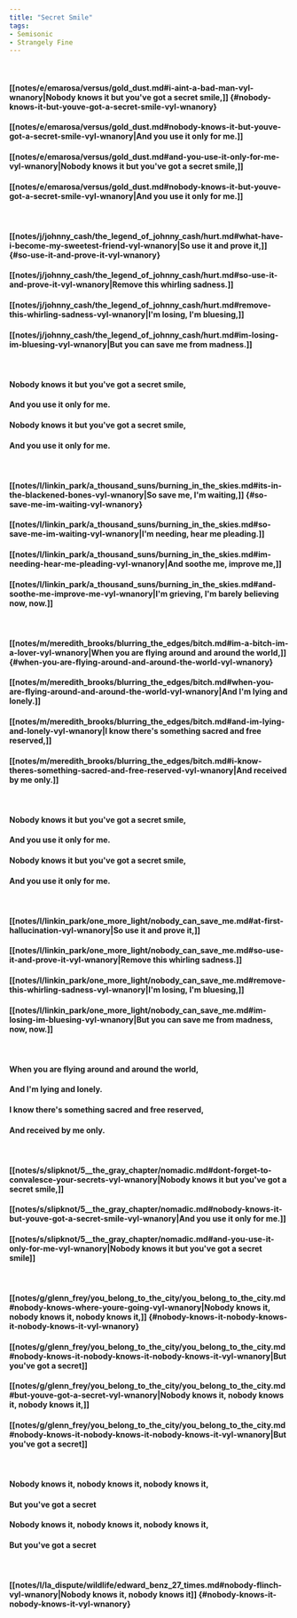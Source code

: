 ```yaml
---
title: "Secret Smile"
tags:
- Semisonic
- Strangely Fine
---
```

&nbsp;
#### [[notes/e/emarosa/versus/gold_dust.md#i-aint-a-bad-man-vyl-wnanory|Nobody knows it but you've got a secret smile,]] {#nobody-knows-it-but-youve-got-a-secret-smile-vyl-wnanory}
#### [[notes/e/emarosa/versus/gold_dust.md#nobody-knows-it-but-youve-got-a-secret-smile-vyl-wnanory|And you use it only for me.]]
#### [[notes/e/emarosa/versus/gold_dust.md#and-you-use-it-only-for-me-vyl-wnanory|Nobody knows it but you've got a secret smile,]]
#### [[notes/e/emarosa/versus/gold_dust.md#nobody-knows-it-but-youve-got-a-secret-smile-vyl-wnanory|And you use it only for me.]]
&nbsp;
#### [[notes/j/johnny_cash/the_legend_of_johnny_cash/hurt.md#what-have-i-become-my-sweetest-friend-vyl-wnanory|So use it and prove it,]] {#so-use-it-and-prove-it-vyl-wnanory}
#### [[notes/j/johnny_cash/the_legend_of_johnny_cash/hurt.md#so-use-it-and-prove-it-vyl-wnanory|Remove this whirling sadness.]]
#### [[notes/j/johnny_cash/the_legend_of_johnny_cash/hurt.md#remove-this-whirling-sadness-vyl-wnanory|I'm losing, I'm bluesing,]]
#### [[notes/j/johnny_cash/the_legend_of_johnny_cash/hurt.md#im-losing-im-bluesing-vyl-wnanory|But you can save me from madness.]]
&nbsp;
#### Nobody knows it but you've got a secret smile,
#### And you use it only for me.
#### Nobody knows it but you've got a secret smile,
#### And you use it only for me.
&nbsp;
#### [[notes/l/linkin_park/a_thousand_suns/burning_in_the_skies.md#its-in-the-blackened-bones-vyl-wnanory|So save me, I'm waiting,]] {#so-save-me-im-waiting-vyl-wnanory}
#### [[notes/l/linkin_park/a_thousand_suns/burning_in_the_skies.md#so-save-me-im-waiting-vyl-wnanory|I'm needing, hear me pleading.]]
#### [[notes/l/linkin_park/a_thousand_suns/burning_in_the_skies.md#im-needing-hear-me-pleading-vyl-wnanory|And soothe me, improve me,]]
#### [[notes/l/linkin_park/a_thousand_suns/burning_in_the_skies.md#and-soothe-me-improve-me-vyl-wnanory|I'm grieving, I'm barely believing now, now.]]
&nbsp;
#### [[notes/m/meredith_brooks/blurring_the_edges/bitch.md#im-a-bitch-im-a-lover-vyl-wnanory|When you are flying around and around the world,]] {#when-you-are-flying-around-and-around-the-world-vyl-wnanory}
#### [[notes/m/meredith_brooks/blurring_the_edges/bitch.md#when-you-are-flying-around-and-around-the-world-vyl-wnanory|And I'm lying and lonely.]]
#### [[notes/m/meredith_brooks/blurring_the_edges/bitch.md#and-im-lying-and-lonely-vyl-wnanory|I know there's something sacred and free reserved,]]
#### [[notes/m/meredith_brooks/blurring_the_edges/bitch.md#i-know-theres-something-sacred-and-free-reserved-vyl-wnanory|And received by me only.]]
&nbsp;
#### Nobody knows it but you've got a secret smile,
#### And you use it only for me.
#### Nobody knows it but you've got a secret smile,
#### And you use it only for me.
&nbsp;
#### [[notes/l/linkin_park/one_more_light/nobody_can_save_me.md#at-first-hallucination-vyl-wnanory|So use it and prove it,]]
#### [[notes/l/linkin_park/one_more_light/nobody_can_save_me.md#so-use-it-and-prove-it-vyl-wnanory|Remove this whirling sadness.]]
#### [[notes/l/linkin_park/one_more_light/nobody_can_save_me.md#remove-this-whirling-sadness-vyl-wnanory|I'm losing, I'm bluesing,]]
#### [[notes/l/linkin_park/one_more_light/nobody_can_save_me.md#im-losing-im-bluesing-vyl-wnanory|But you can save me from madness, now, now.]]
&nbsp;
#### When you are flying around and around the world,
#### And I'm lying and lonely.
#### I know there's something sacred and free reserved,
#### And received by me only.
&nbsp;
#### [[notes/s/slipknot/5__the_gray_chapter/nomadic.md#dont-forget-to-convalesce-your-secrets-vyl-wnanory|Nobody knows it but you've got a secret smile,]]
#### [[notes/s/slipknot/5__the_gray_chapter/nomadic.md#nobody-knows-it-but-youve-got-a-secret-smile-vyl-wnanory|And you use it only for me.]]
#### [[notes/s/slipknot/5__the_gray_chapter/nomadic.md#and-you-use-it-only-for-me-vyl-wnanory|Nobody knows it but you've got a secret smile]]
&nbsp;
#### [[notes/g/glenn_frey/you_belong_to_the_city/you_belong_to_the_city.md#nobody-knows-where-youre-going-vyl-wnanory|Nobody knows it, nobody knows it, nobody knows it,]] {#nobody-knows-it-nobody-knows-it-nobody-knows-it-vyl-wnanory}
#### [[notes/g/glenn_frey/you_belong_to_the_city/you_belong_to_the_city.md#nobody-knows-it-nobody-knows-it-nobody-knows-it-vyl-wnanory|But you've got a secret]]
#### [[notes/g/glenn_frey/you_belong_to_the_city/you_belong_to_the_city.md#but-youve-got-a-secret-vyl-wnanory|Nobody knows it, nobody knows it, nobody knows it,]]
#### [[notes/g/glenn_frey/you_belong_to_the_city/you_belong_to_the_city.md#nobody-knows-it-nobody-knows-it-nobody-knows-it-vyl-wnanory|But you've got a secret]]
&nbsp;
#### Nobody knows it, nobody knows it, nobody knows it,
#### But you've got a secret 
#### Nobody knows it, nobody knows it, nobody knows it,
#### But you've got a secret
&nbsp;
#### [[notes/l/la_dispute/wildlife/edward_benz_27_times.md#nobody-flinch-vyl-wnanory|Nobody knows it, nobody knows it]] {#nobody-knows-it-nobody-knows-it-vyl-wnanory}
